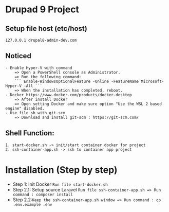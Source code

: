 # Drupad 9 Project

## Setup file host (etc/host)

```
127.0.0.1 drupal8-admin-dev.com
```
## Noticed
	- Enable Hyper-V with command
	    => Open a PowerShell console as Administrator.
	    => Run the following command:
	    ``` Enable-WindowsOptionalFeature -Online -FeatureName Microsoft-Hyper-V -All ```
	    => When the installation has completed, reboot.
	- Docker https://www.docker.com/products/docker-desktop
	    => After install Docker
	    => Open setting Docker and make sure option "Use the WSL 2 based engine" disabled.
	- Use file sh with git-scm
	    => Download and install git-scm : https://git-scm.com/

## Shell Function:

	1. start-docker.sh -> init/start container docker for project
	2. ssh-container-app.sh -> ssh to container app project

# Installation (Step by step)

- Step 1: Init Docker `Run file start-docker.sh`
- Step 2.1: Setup source Laravel `Run file ssh-container-app.sh => Run command : composer install`
- Step 2.2:`Keep the ssh-container-app.sh window => Run command : cp .env.example .env`